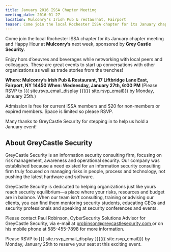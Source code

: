 ```yaml
---
title: January 2016 ISSA Chapter Meeting
meeting_date: 2016-01-27
location: Mulconry's Irish Pub & restaurnat, Fairport
teaser: Come join the local Rochester ISSA chapter for its January chapter meeting and Happy Hour at Mulconry’s next week, sponsored by Grey Castle Security.
---
```

Come join the local Rochester ISSA chapter for its January chapter meeting and Happy Hour at **Mulconry’s** next week, sponsored by **Grey Castle Security**.

Enjoy hors d’oeuvres and beverages while networking with local peers and colleagues. These are great events to start up conversations with other organizations as well as trade stories from the trenches!

**Where: Mulconry’s Irish Pub & Restaurant, 17 Liftbridge Lane East, Fairport, NY 14450
When: Wednesday, January 27th, 6:00 PM** (Please RSVP to [{{ site.rsvp_email_display }}]({{ site.rsvp_email}}) by Monday, January 25th.)

Admission is free for current ISSA members and $20 for non-members or expired members. Space is limited so please RSVP.

Many thanks to GreyCastle Security for stepping in to help us hold a January event!

## About GreyCastle Security

GreyCastle Security is an information security consulting firm, focusing on risk management, awareness and operational security. Our company was established because a need existed for an information security consulting firm truly focused on managing risks in people, process and technology, not pushing the latest hardware and software.

GreyCastle Security is dedicated to helping organizations just like yours reach security equilibrium—a place where your risks, resources and budget are in balance. When our team isn’t consulting, training or advising our clients, you can find them mentoring security students, educating CEOs and security professionals and speaking at security conferences and events.

Please contact Paul Robinson, CyberSecurity Solutions Advisor for GreyCastle Security, via e-mail at [&#112;&#114;&#111;&#098;&#105;&#110;&#115;&#111;&#110;&#064;&#103;&#114;&#101;&#121;&#099;&#097;&#115;&#116;&#108;&#101;&#115;&#101;&#099;&#117;&#114;&#105;&#116;&#121;&#046;&#099;&#111;&#109;&#032;](&#109;&#097;&#105;&#108;&#116;&#111;:&#112;&#114;&#111;&#098;&#105;&#110;&#115;&#111;&#110;&#064;&#103;&#114;&#101;&#121;&#099;&#097;&#115;&#116;&#108;&#101;&#115;&#101;&#099;&#117;&#114;&#105;&#116;&#121;&#046;&#099;&#111;&#109;&#032;) or on his mobile phone at 585-455-7898 for more information.

Please RSVP to [{{ site.rsvp_email_display }}]({{ site.rsvp_email}}) by Monday, January 25th to reserve your seat at this exciting event.
